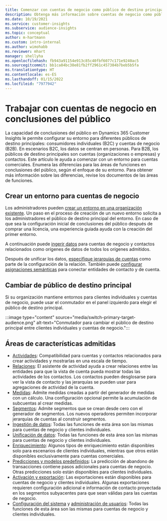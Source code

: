 ```yaml
---
title: Comenzar con cuentas de negocio como público de destino principal
description: Obtenga más información sobre cuentas de negocio como público de destino principal en Dynamics 365 Customer Insights.
ms.date: 10/19/2021
ms.service: customer-insights
ms.subservice: audience-insights
ms.topic: conceptual
author: m-hartmann
ms.custom: intro-internal
ms.author: wimohabb
ms.reviewer: mhart
manager: shellyha
ms.openlocfilehash: fb943a91154e913c85c40fbf6077c171e9240ac5
ms.sourcegitcommit: bb1ca84bc38e81fb2ff2961c457384b7beb5b5fa
ms.translationtype: HT
ms.contentlocale: es-ES
ms.lasthandoff: 01/15/2022
ms.locfileid: "7977942"
---
```

# <a name="work-with-business-accounts-in-audience-insights"></a>Trabajar con cuentas de negocio en conclusiones del público

La capacidad de conclusiones del público en Dynamics 365 Customer Insights le permite configurar su entorno para diferentes públicos de destino principales: consumidores individuales (B2C) y cuentas de negocio (B2B). En escenarios B2C, los datos se centran en personas. Para B2B, los públicos de destino principales son cuentas (organizaciones o empresas) y contactos. Este artículo le ayuda a comenzar con un entorno para cuentas comerciales. Enumera las diferencias para las áreas de funciones en conclusiones del público, según el enfoque de su entorno. Para obtener más información sobre las diferencias, revise los documentos de las áreas de funciones. 

## <a name="create-an-environment-for-business-accounts"></a>Crear un entorno para cuentas de negocio

Los administradores pueden [crear un entorno en una organización existente](create-environment.md). Un paso en el proceso de creación de un nuevo entorno solicita a los administradores el público de destino principal del entorno. En caso de que sea la configuración inicial de conclusiones del público después de comprar una licencia, una experiencia guiada ayuda con la creación del primer entorno.

A continuación puede [ingerir datos](data-sources.md) para cuentas de negocio y contactos relacionados como orígenes de datos de todos los orígenes admitidos.

Después de unificar los datos, [especifique jerarquías de cuentas](relationships.md#set-up-account-hierarchies) como parte de la configuración de la relación. También puede [configurar asignaciones semánticas](semantic-mappings.md) para conectar entidades de contacto y de cuenta. 

## <a name="switch-between-primary-target-audience"></a>Cambiar de público de destino principal

Si su organización mantiene entornos para clientes individuales y cuentas de negocio, puede usar el conmutador en el panel izquierdo para elegir el público de destino principal.

:::image type="content" source="media/switch-primary-target-audience.png" alt-text="Conmutador para cambiar el público de destino principal entre clientes individuales y cuentas de negocio.":::

## <a name="supported-feature-areas"></a>Áreas de características admitidas

- [Actividades](activities.md): Compatibilidad para cuentas y contactos relacionados para crear actividades y mostrarlas en una escala de tiempo.
- [Relaciones](relationships.md): El asistente de actividad ayuda a crear relaciones entre las entidades para que la vista de cuenta pueda mostrar todas las actividades de los contactos. Los contactos pueden desglosarse para ver la vista de contacto y las jerarquías se pueden usar para agregaciones de actividad de la cuenta.
- [Medidas](measures.md): Admite medidas creadas a partir del generador de medidas con un cálculo. Una configuración opcional permite la acumulación de subcuentas al crear medidas.
- [Segmentos](segments.md): Admite segmentos que se crean desde cero con el generador de segmentos. Los nuevos operadores permiten incorporar jerarquías de cuentas al construir segmentos.
- [Ingestión de datos](data-sources.md): Todas las funciones de esta área son las mismas para cuentas de negocio y clientes individuales.
- [Unificación de datos](data-unification.md): Todas las funciones de esta área son las mismas para cuentas de negocio y clientes individuales.
- [Enriquecimiento](enrichment-hub.md): Algunos tipos de enriquecimiento están disponibles solo para escenarios de clientes individuales, mientras que otros están disponibles exclusivamente para cuentas comerciales.
- [Predicciones y modelos predefinidos](predictions-overview.md): La predicción de abandono de transacciones contiene pasos adicionales para cuentas de negocio. Otras predicciones solo están disponibles para clientes individuales.
- [Activación y exportación](export-destinations.md): Las exportaciones están disponibles para cuentas de negocio y clientes individuales. Algunas exportaciones requieren configuración adicional e información de contacto proyectada en los segmentos subyacentes para que sean válidas para las cuentas de negocio.
- [Configuración del sistema](system.md) y [administración de usuarios](permissions.md): Todas las funciones de esta área son las mismas para cuentas de negocio y clientes individuales.

